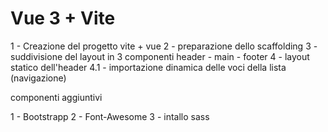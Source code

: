 # Vue 3 + Vite

1 - Creazione del progetto vite + vue 
2 - preparazione dello scaffolding
3 - suddivisione del layout in 3 componenti header - main - footer
4 - layout statico dell'header
 4.1 - importazione dinamica delle voci della lista (navigazione)



componenti aggiuntivi

1 - Bootstrapp
2 - Font-Awesome
3 - intallo sass
